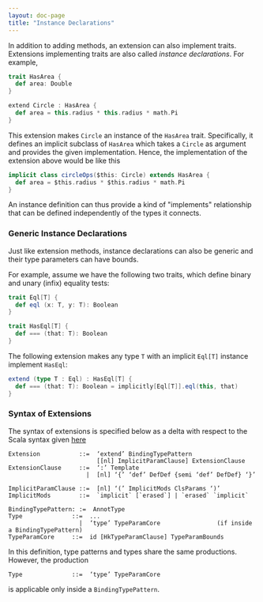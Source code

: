 ```yaml
---
layout: doc-page
title: "Instance Declarations"
---
```


In addition to adding methods, an extension can also implement traits. Extensions implementing traits are also called _instance declarations_. For example,

```scala
trait HasArea {
  def area: Double
}

extend Circle : HasArea {
  def area = this.radius * this.radius * math.Pi
}
```

This extension makes `Circle` an instance of the `HasArea` trait. Specifically, it defines an implicit subclass of `HasArea`
which takes a `Circle` as argument and provides the given implementation. Hence, the implementation of the extension above would be like this

```scala
implicit class circleOps($this: Circle) extends HasArea {
  def area = $this.radius * $this.radius * math.Pi
}
```

An instance definition can thus provide a kind of "implements" relationship that can be defined independently of the types it connects.

### Generic Instance Declarations

Just like extension methods, instance declarations can also be generic and their type parameters can have bounds.

For example, assume we have the following two traits, which define binary and unary (infix) equality tests:

```scala
trait Eql[T] {
  def eql (x: T, y: T): Boolean
}

trait HasEql[T] {
  def === (that: T): Boolean
}
```

The following extension makes any type `T` with an implicit `Eql[T]` instance implement `HasEql`:

```scala
extend (type T : Eql) : HasEql[T] {
  def === (that: T): Boolean = implicitly[Eql[T]].eql(this, that)
}
```



### Syntax of Extensions

The syntax of extensions is specified below as a delta with respect to the Scala syntax given [here](http://dotty.epfl.ch/docs/internals/syntax.html)

    Extension           ::=  ‘extend’ BindingTypePattern
                             [[nl] ImplicitParamClause] ExtensionClause
    ExtensionClause     ::=  ‘:’ Template
                          |  [nl] ‘{’ ‘def’ DefDef {semi ‘def’ DefDef} ‘}’

    ImplicitParamClause ::=  [nl] ‘(’ ImplicitMods ClsParams ‘)’
    ImplicitMods        ::=  `implicit` [`erased`] | `erased` `implicit`

    BindingTypePattern: :=  AnnotType
    Type              ::=  ...
                        |  ‘type’ TypeParamCore                (if inside a BindingTypePattern)
    TypeParamCore     ::=  id [HkTypeParamClause] TypeParamBounds

In this definition, type patterns and types share the same productions. However, the production

    Type              ::=  ‘type’ TypeParamCore

is applicable only inside a `BindingTypePattern`.



